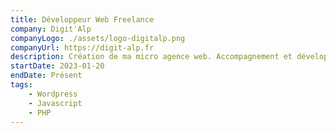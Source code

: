 ```yaml
---
title: Développeur Web Freelance
company: Digit'Alp
companyLogo: ./assets/logo-digitalp.png
companyUrl: https://digit-alp.fr
description: Création de ma micro agence web. Accompagnement et développement de projets web pour le compte d'entreprises locales et internationales.
startDate: 2023-01-20
endDate: Présent
tags:
    - Wordpress
    - Javascript
    - PHP
---
```


